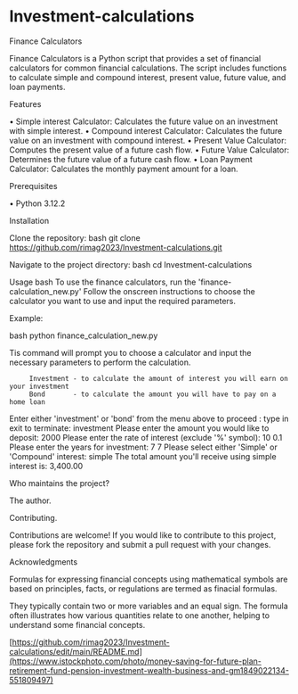 # Investment-calculations
Finance Calculators

Finance Calculators is a Python script that provides a set of financial calculators for common financial calculations. The script includes functions to calculate simple and compound interest, present value, future value, and loan payments.

Features

• Simple interest Calculator: Calculates the future value on an investment with simple interest. • Compound interest Calculator: Calculates the future value on an investment with compound interest. • Present Value Calculator: Computes the present value of a future cash flow. • Future Value Calculator: Determines the future value of a future cash flow. • Loan Payment Calculator: Calculates the monthly payment amount for a loan.

Prerequisites

• Python 3.12.2

Installation

Clone the repository:
bash 
git clone https://github.com/rimag2023/Investment-calculations.git


Navigate to the project directory:
bash cd Investment-calculations


Usage
bash 
To use the finance calculators, run the 'finance-calculation_new.py' Follow the onscreen instructions to choose the calculator you want to use and input the required parameters.

Example:

bash 
python finance_calculation_new.py

Tis command will prompt you to choose a calculator and input the necessary parameters to perform the calculation.

         Investment - to calculate the amount of interest you will earn on your investment
         Bond       - to calculate the amount you will have to pay on a home loan
      
Enter either 'investment' or 'bond' from the menu above to proceed : type in exit to terminate: investment Please enter the amount you would like to deposit: 2000 Please enter the rate of interest (exclude '%' symbol): 10 0.1 Please enter the years for investment: 7 7 Please select either 'Simple' or 'Compound' interest: simple The total amount you'll receive using simple interest is: 3,400.00

Who maintains the project?

The author.

Contributing.

Contributions are welcome! If you would like to contribute to this project, please fork the repository and submit a pull request with your changes.

Acknowledgments

Formulas for expressing financial concepts using mathematical symbols are based on principles, facts, or regulations are termed as finacial formulas.

They typically contain two or more variables and an equal sign. The formula often illustrates how various quantities relate to one another, helping to understand some financial concepts.

[https://github.com/rimag2023/Investment-calculations/edit/main/README.md](https://www.istockphoto.com/photo/money-saving-for-future-plan-retirement-fund-pension-investment-wealth-business-and-gm1849022134-551809497)

